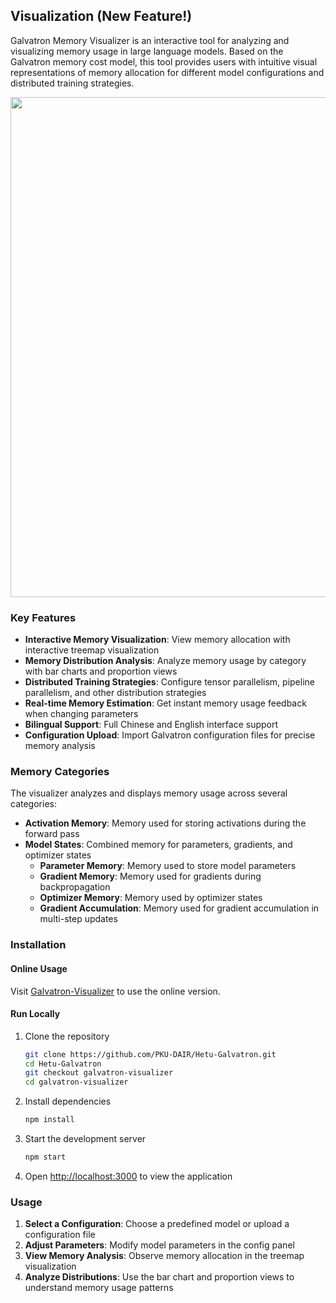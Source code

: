 ## Visualization (New Feature!)

Galvatron Memory Visualizer is an interactive tool for analyzing and visualizing memory usage in large language models. Based on the Galvatron memory cost model, this tool provides users with intuitive visual representations of memory allocation for different model configurations and distributed training strategies.


<div align=center> <img src="../_static/visualizer-demo.gif" width="800" /> </div>

### Key Features

- **Interactive Memory Visualization**: View memory allocation with interactive treemap visualization
- **Memory Distribution Analysis**: Analyze memory usage by category with bar charts and proportion views
- **Distributed Training Strategies**: Configure tensor parallelism, pipeline parallelism, and other distribution strategies
- **Real-time Memory Estimation**: Get instant memory usage feedback when changing parameters
- **Bilingual Support**: Full Chinese and English interface support
- **Configuration Upload**: Import Galvatron configuration files for precise memory analysis

### Memory Categories

The visualizer analyzes and displays memory usage across several categories:

- **Activation Memory**: Memory used for storing activations during the forward pass
- **Model States**: Combined memory for parameters, gradients, and optimizer states
  - **Parameter Memory**: Memory used to store model parameters
  - **Gradient Memory**: Memory used for gradients during backpropagation
  - **Optimizer Memory**: Memory used by optimizer states
  - **Gradient Accumulation**: Memory used for gradient accumulation in multi-step updates

### Installation

#### Online Usage

Visit [Galvatron-Visualizer](http://galvatron-visualizer.pkudair.site/) to use the online version.

#### Run Locally

1. Clone the repository

	```bash
	git clone https://github.com/PKU-DAIR/Hetu-Galvatron.git
	cd Hetu-Galvatron
	git checkout galvatron-visualizer
	cd galvatron-visualizer
	```

2. Install dependencies

	```bash
	npm install
	```

3. Start the development server

	```bash
	npm start
	```

4. Open [http://localhost:3000](http://localhost:3000) to view the application

### Usage

1. **Select a Configuration**: Choose a predefined model or upload a configuration file
2. **Adjust Parameters**: Modify model parameters in the config panel
3. **View Memory Analysis**: Observe memory allocation in the treemap visualization
4. **Analyze Distributions**: Use the bar chart and proportion views to understand memory usage patterns